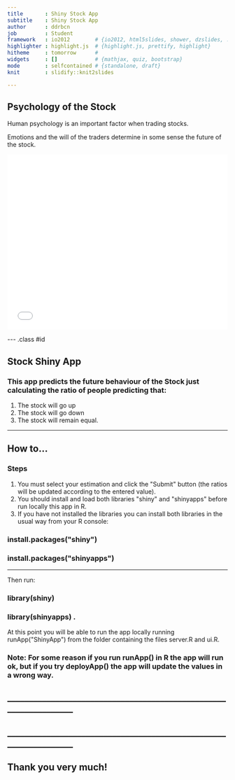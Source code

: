 ```yaml
---
title       : Shiny Stock App
subtitle    : Shiny Stock App
author      : ddrbcn
job         : Student
framework   : io2012        # {io2012, html5slides, shower, dzslides, ...}
highlighter : highlight.js  # {highlight.js, prettify, highlight}
hitheme     : tomorrow      # 
widgets     : []            # {mathjax, quiz, bootstrap}
mode        : selfcontained # {standalone, draft}
knit        : slidify::knit2slides

---  
```

## Psychology of the Stock
Human psychology is an important factor when trading stocks.

Emotions and the will of the traders determine in some sense the future of the stock.

<iframe src=' assets/fig/ichart.html ' scrolling='no' frameBorder='0' seamless class='rChart morris ' id=iframe- chart18ac26aa072e ></iframe> <style>iframe.rChart{ width: 100%; height: 400px;}</style>

--- .class #id

## Stock Shiny  App

### This app predicts the future behaviour of the Stock just calculating the ratio of people predicting that:

1. The stock will go up
2. The stock will go down
3. The stock will remain equal.

--- 
## How to...

### Steps
1. You must select your estimation and click the "Submit" button (the ratios will be updated according to the entered value).
2. You should install and load both libraries "shiny" and "shinyapps" before run locally this app in R.
3. If you have not installed the libraries you can install both libraries in the usual way from your R console:

### install.packages("shiny")

### install.packages("shinyapps")

--- 
Then run:

### library(shiny)

### library(shinyapps) .

At this point you will be able to run the app locally running runApp("ShinyApp") from the folder containing the files server.R and ui.R.




### Note: For some reason if you run runApp() in R the app will run ok, but if you try deployApp() the app will update the values in a wrong way.

## _________________________________________________________________
## _________________________________________________________________

## Thank you very much!



